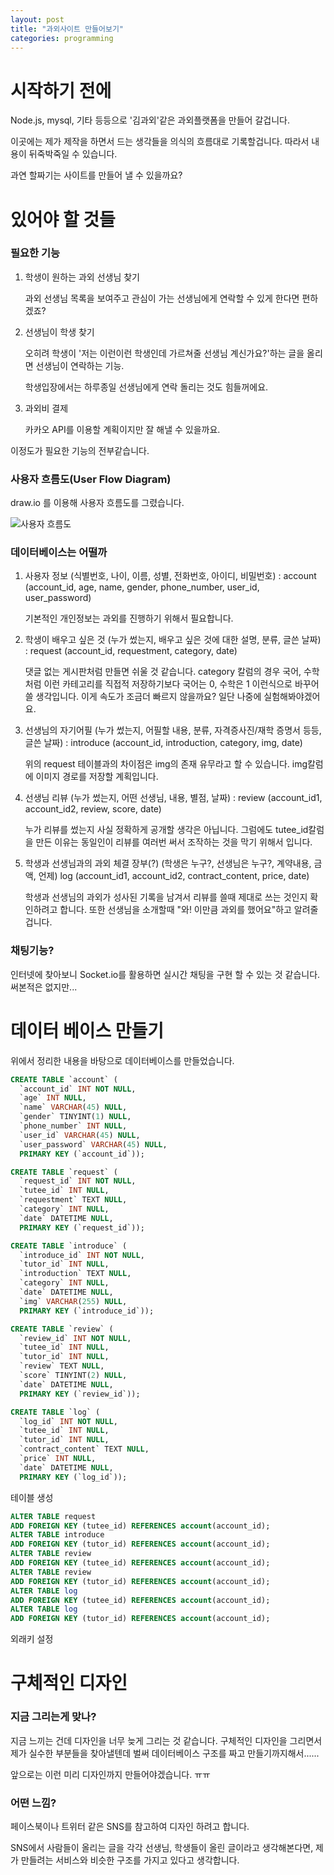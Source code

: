 ```yaml
---
layout: post
title: "과외사이트 만들어보기"
categories: programming
---
```


# 시작하기 전에

Node.js, mysql, 기타 등등으로 '김과외'같은 과외플랫폼을 만들어 갈겁니다.

이곳에는 제가 제작을 하면서 드는 생각들을 의식의 흐름대로 기록할겁니다. 따라서 내용이 뒤죽박죽일 수 있습니다.

과연 할짜기는 사이트를 만들어 낼 수 있을까요?

# 있어야 할 것들

### 필요한 기능

1. 학생이 원하는 과외 선생님 찾기

   과외 선생님 목록을 보여주고 관심이 가는 선생님에게 연락할 수 있게 한다면 편하겠죠?

2. 선생님이 학생 찾기

   오히려 학생이 '저는 이런이런 학생인데 가르쳐줄 선생님 계신가요?'하는 글을 올리면 선생님이 연락하는 기능.

   학생입장에서는 하루종일 선생님에게 연락 돌리는 것도 힘들꺼에요.

3. 과외비 결제

   카카오 API를 이용할 계획이지만 잘 해낼 수 있을까요.
   

이정도가 필요한 기능의 전부같습니다. 

### 사용자 흐름도(User Flow Diagram)

draw.io 를 이용해 사용자 흐름도를 그렸습니다.

![사용자 흐름도](https://haljjagi.github.io/assets/img/tutor-platform/1.png)

### 데이터베이스는 어떨까

1. 사용자 정보 (식별번호, 나이, 이름, 성별, 전화번호, 아이디, 비밀번호) : account (account_id, age, name, gender, phone_number, user_id, user_password)

   기본적인 개인정보는 과외를 진행하기 위해서 필요합니다.

3. 학생이 배우고 싶은 것 (누가 썼는지, 배우고 싶은 것에 대한 설명, 분류, 글쓴 날짜) : request (account_id, requestment, category, date)

   댓글 없는 게시판처럼 만들면 쉬울 것 같습니다. category 칼럼의 경우 국어, 수학처럼 이런 카테고리를 직접적 저장하기보다 국어는 0, 수학은 1 이런식으로 바꾸어 쓸 생각입니다. 이게 속도가 조금더 빠르지 않을까요? 일단 나중에 실험해봐야겠어요.

4. 선생님의 자기어필 (누가 썼는지, 어필할 내용, 분류, 자격증사진/재학 증명서 등등, 글쓴 날짜) : introduce (account_id, introduction, category, img, date)

   위의 request 테이블과의 차이점은 img의 존재 유무라고 할 수 있습니다. img칼럼에 이미지 경로를 저장할 계획입니다.

5. 선생님 리뷰 (누가 썼는지, 어떤 선생님, 내용, 별점, 날짜) : review (account_id1, account_id2, review, score, date)

   누가 리뷰를 썼는지 사실 정확하게 공개할 생각은 아닙니다. 그럼에도 tutee_id칼럼을 만든 이유는 동일인이 리뷰를 여러번 써서 조작하는 것을 막기 위해서 입니다.

6. 학생과 선생님과의 과외 체결 장부(?) (학생은 누구?, 선생님은 누구?, 계약내용, 금액, 언제) log (account_id1, account_id2, contract_content, price, date)

   학생과 선생님의 과외가 성사된 기록을 남겨서 리뷰를 쓸때 제대로 쓰는 것인지 확인하려고 합니다. 또한 선생님을 소개할때 "와! 이만큼 과외를 했어요"하고 알려줄겁니다.

### 채팅기능?

인터넷에 찾아보니 Socket.io를 활용하면 실시간 채팅을 구현 할 수 있는 것 같습니다. 써본적은 없지만...

# 데이터 베이스 만들기

위에서 정리한 내용을 바탕으로 데이터베이스를 만들었습니다.

```sql
CREATE TABLE `account` (
  `account_id` INT NOT NULL,
  `age` INT NULL,
  `name` VARCHAR(45) NULL,
  `gender` TINYINT(1) NULL,
  `phone_number` INT NULL,
  `user_id` VARCHAR(45) NULL,
  `user_password` VARCHAR(45) NULL,
  PRIMARY KEY (`account_id`));
```

```sql
CREATE TABLE `request` (
  `request_id` INT NOT NULL,
  `tutee_id` INT NULL,
  `requestment` TEXT NULL,
  `category` INT NULL,
  `date` DATETIME NULL,
  PRIMARY KEY (`request_id`));
```

```sql
CREATE TABLE `introduce` (
  `introduce_id` INT NOT NULL,
  `tutor_id` INT NULL,
  `introduction` TEXT NULL,
  `category` INT NULL,
  `date` DATETIME NULL,
  `img` VARCHAR(255) NULL,
  PRIMARY KEY (`introduce_id`));
```

```sql
CREATE TABLE `review` (
  `review_id` INT NOT NULL,
  `tutee_id` INT NULL,
  `tutor_id` INT NULL,
  `review` TEXT NULL,
  `score` TINYINT(2) NULL,
  `date` DATETIME NULL,
  PRIMARY KEY (`review_id`));
```

```sql
CREATE TABLE `log` (
  `log_id` INT NOT NULL,
  `tutee_id` INT NULL,
  `tutor_id` INT NULL,
  `contract_content` TEXT NULL,
  `price` INT NULL,  
  `date` DATETIME NULL,
  PRIMARY KEY (`log_id`));
```
테이블 생성
```sql
ALTER TABLE request
ADD FOREIGN KEY (tutee_id) REFERENCES account(account_id);
ALTER TABLE introduce
ADD FOREIGN KEY (tutor_id) REFERENCES account(account_id);
ALTER TABLE review
ADD FOREIGN KEY (tutee_id) REFERENCES account(account_id);
ALTER TABLE review
ADD FOREIGN KEY (tutor_id) REFERENCES account(account_id);
ALTER TABLE log
ADD FOREIGN KEY (tutee_id) REFERENCES account(account_id);
ALTER TABLE log
ADD FOREIGN KEY (tutor_id) REFERENCES account(account_id);
```
외래키 설정

# 구체적인 디자인

### 지금 그리는게 맞나?

지금 느끼는 건데 디자인을 너무 늦게 그리는 것 같습니다. 구체적인 디자인을 그리면서 제가 실수한 부분들을 찾아낼텐데 벌써 데이터베이스 구조를 짜고 만들기까지해서......

앞으로는 이런 미리 디자인까지 만들어야겠습니다. ㅠㅠ

### 어떤 느낌?

페이스북이나 트위터 같은 SNS를 참고하여 디자인 하려고 합니다.

SNS에서 사람들이 올리는 글을 각각 선생님, 학생들이 올린 글이라고 생각해본다면, 제가 만들려는 서비스와 비슷한 구조를 가지고 있다고 생각합니다.
